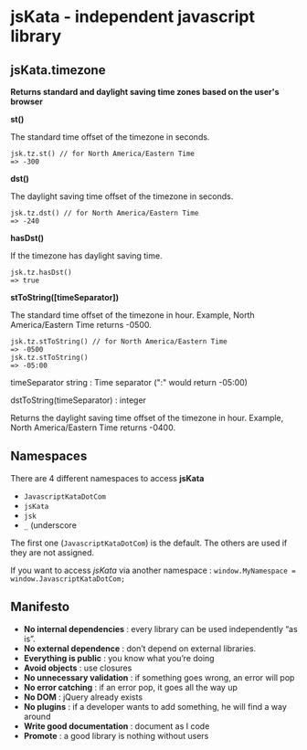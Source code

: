 # jsKata - independent javascript library

## jsKata.timezone

__Returns standard and daylight saving time zones based on the user's browser__

**st()**

The standard time offset of the timezone in seconds. 

    jsk.tz.st() // for North America/Eastern Time
    => -300
    
**dst()**

The daylight saving time offset of the timezone in seconds. 

    jsk.tz.dst() // for North America/Eastern Time
    => -240

**hasDst()**

If the timezone has daylight saving time.

    jsk.tz.hasDst()
    => true

**stToString([timeSeparator])**

The standard time offset of the timezone in hour. Example, North America/Eastern Time returns -0500.

    jsk.tz.stToString() // for North America/Eastern Time
    => -0500
    jsk.tz.stToString()
    => -05:00


timeSeparator string : Time separator (":" would return -05:00)

dstToString(timeSeparator) : integer

Returns the daylight saving time offset of the timezone in hour. Example, North America/Eastern Time returns -0400.



## Namespaces

There are 4 different namespaces to access __jsKata__

- `JavascriptKataDotCom`
- `jsKata`
- `jsk`
- `_` (underscore

The first one (`JavascriptKataDotCom`) is the default. The others are used if they are not assigned.

If you want to access _jsKata_ via another namespace : `window.MyNamespace = window.JavascriptKataDotCom;`

## Manifesto

- **No internal dependencies** : every library can be used independently “as is”.
- **No external dependence** : don’t depend on external libraries.
- **Everything is public** : you know what you’re doing
- **Avoid objects** : use closures
- **No unnecessary validation** : if something goes wrong, an error will pop
- **No error catching** : if an error pop, it goes all the way up
- **No DOM** : jQuery already exists
- **No plugins** : if a developer wants to add something, he will find a way around
- **Write good documentation** : document as I code
- **Promote** : a good library is nothing without users


